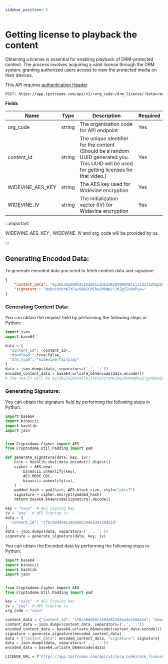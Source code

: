 ```yaml
---
sidebar_position: 5
---
```



# Getting license to playback the content

Obtaining a license is essential for enabling playback of DRM-protected content. The process involves acquiring a valid license through the DRM system, granting authorized users access to view the protected media on their devices.

This API requires [authentication Header](../server-api/authentication.md)

```bash
POST: https://app.tpstreams.com/api/v1/<org_code>/drm_license/?data=<encoded_data>/
```

**Fields**

| Name              | Type         | Description                                                  | Required  |
| ---------------   | ------------ | --------------------------------------------------------     | --------- |
| org_code          | string       | The organization code for API endpoint                       | Yes       |
| content_id        | string       | The unique identifier for the content (Should be a random UUID generated you. This UUID will be used for getting licenses for that video.)                       | Yes       |
| WIDEVINE_AES_KEY  | string       | The AES key used for Widevine encryption                     | Yes       |
| WIDEVINE_IV       | string       | The initialization vector (IV) for Widevine encryption       | Yes       |

:::important

WIDEWINE_AES_KEY , WIDEWINE_IV  and org_code will be provided by us.

:::


## Generating Encoded Data:

To generate encoded data you need to fetch content data and signature

```json
{
    "content_data": "eyJkb3dubG9hZCI6ZmFsc2UsImRybV90eXBlIjoid2lkZXZpbmUiLCJjb250ZW50X2lkIjoiYTM1NmFhZWYzMGFhNGNkODlmNzY2ZjVmNjUzN2FjMzMifQ==",
    "signature": "NsBcxxchrA7tFw/O86SCM5hwiM6Np/+JnZgjlV0vRyo="
}
```

### Generating Content Data:

You can obtain the request field by performing the following steps in Python:


```python
import json
import base64

data = {
  "content_id": <content_id>,
  "download": true/false,
  "drm_type": "widevine/fairplay"
}
data = json.dumps(data, separators=(',', ':'))
encoded_content_data = base64.urlsafe_b64encode(data.encode())
# The result will be eyJjb250ZW50X2lkIjoiY2Y2YzMwZGQ1MGMxNDkyZTgyMzQ0ZWEzZTEzOWRhMWQifQ==
```

### Generating Signature:

You can obtain the signature field by performing the following steps in Python:

```python
import base64
import binascii
import hashlib
import json


from Cryptodome.Cipher import AES
from Cryptodome.Util.Padding import pad

def generate_signature(data, key, iv):
    hash = hashlib.sha1(data.encode()).digest()
    cipher = AES.new(
        binascii.unhexlify(key),
        AES.MODE_CBC,
        binascii.unhexlify(iv),
    )
    padded_hash = pad(hash, AES.block_size, style="pkcs7")
    signature = cipher.encrypt(padded_hash)
    return base64.b64encode(signature).decode()

key = "xxxx"  # AES Signing key
iv = "yyy"  # AES Signing iv
data = {
  "content_id": "cf6c30dd50c1492e82344ea3e139da1d"
}
data = json.dumps(data, separators=(',', ':'))
signature = generate_signature(data, key, iv)
```



You can obtain the Encoded data by performing the following steps in Python:


```python
import base64
import binascii
import hashlib
import json


from Cryptodome.Cipher import AES
from Cryptodome.Util.Padding import pad

key = "xxxx"  # AES Signing key
iv = "yyy"  # AES Signing iv
org_code = "xxxx"

content_data = {"content_id": "cf6c30dd50c1492e82344ea3e139da1d", "download": "true", "drm_type": "widevine"}
content_data = json.dumps(content_data, separators=(',', ':'))
encoded_content_data = base64.urlsafe_b64encode(content_data.encode())
signature = generate_signature(encoded_content_data)
data = {"content_data": encoded_content_data, "signature": signature}
data = json.dumps(data, separators=(',', ':'))
encoded_data = base64.urlsafe_b64encode(data)


```


```bash
LICENSE_URL = f"https://app.tpstreams.com/api/v1/{org_code}/drm_license/?data={encoded_data}"
```